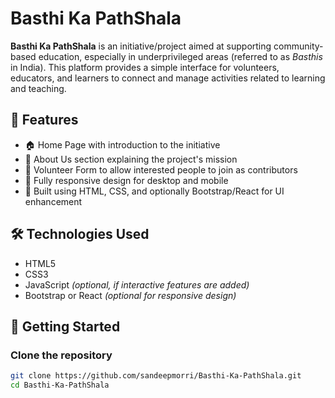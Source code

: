 # Basthi Ka PathShala

**Basthi Ka PathShala** is an initiative/project aimed at supporting community-based education, especially in underprivileged areas (referred to as *Basthis* in India). This platform provides a simple interface for volunteers, educators, and learners to connect and manage activities related to learning and teaching.

## 🌟 Features

- 🏠 Home Page with introduction to the initiative
- 📄 About Us section explaining the project's mission
- 🙋 Volunteer Form to allow interested people to join as contributors
- 📱 Fully responsive design for desktop and mobile
- 🧩 Built using HTML, CSS, and optionally Bootstrap/React for UI enhancement

## 🛠️ Technologies Used

- HTML5
- CSS3
- JavaScript *(optional, if interactive features are added)*
- Bootstrap or React *(optional for responsive design)*

## 🚀 Getting Started

### Clone the repository
```bash
git clone https://github.com/sandeepmorri/Basthi-Ka-PathShala.git
cd Basthi-Ka-PathShala

